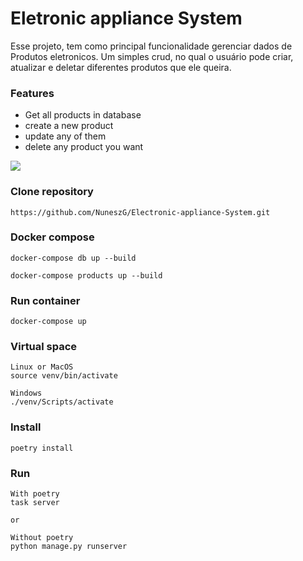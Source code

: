 # Eletronic appliance System

Esse projeto, tem como principal funcionalidade gerenciar dados de Produtos eletronicos.
Um simples crud, no qual o usuário pode criar, atualizar e deletar diferentes produtos que ele queira.

### Features
- Get all products in database
- create a new product 
- update any of them
- delete any product you want 

<img src="/assets/media/Captura de ecrã 2024-11-13 211347.png">

### Clone repository
```
https://github.com/NuneszG/Electronic-appliance-System.git
```

### Docker compose
```
docker-compose db up --build
```
```
docker-compose products up --build
```

### Run container
```
docker-compose up
```

### Virtual space
```
Linux or MacOS
source venv/bin/activate

Windows
./venv/Scripts/activate
```

### Install
```
poetry install
```

### Run
```
With poetry
task server

or

Without poetry
python manage.py runserver
```
